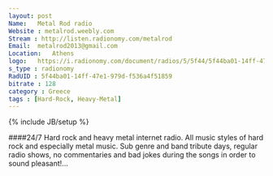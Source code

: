 ```yaml
---
layout: post
Name: 	Metal Rod radio
Website : metalrod.weebly.com
Stream : http://listen.radionomy.com/metalrod
Email: 	metalrod2013@gmail.com
Location:	Athens
logo: 	https://i.radionomy.com/document/radios/5/5f44/5f44ba01-14ff-47e1-979d-f536a4f51859.s250.jpg
s_type : radionomy
RadUID : 5f44ba01-14ff-47e1-979d-f536a4f51859
bitrate : 128
category : Greece
tags : [Hard-Rock, Heavy-Metal]
---
```

{% include JB/setup %}

####24/7 Hard rock and heavy metal internet radio. All music styles of hard rock and especially metal music. Sub genre and band tribute days, regular radio shows, no commentaries and bad jokes during the songs in order to sound pleasant!... 